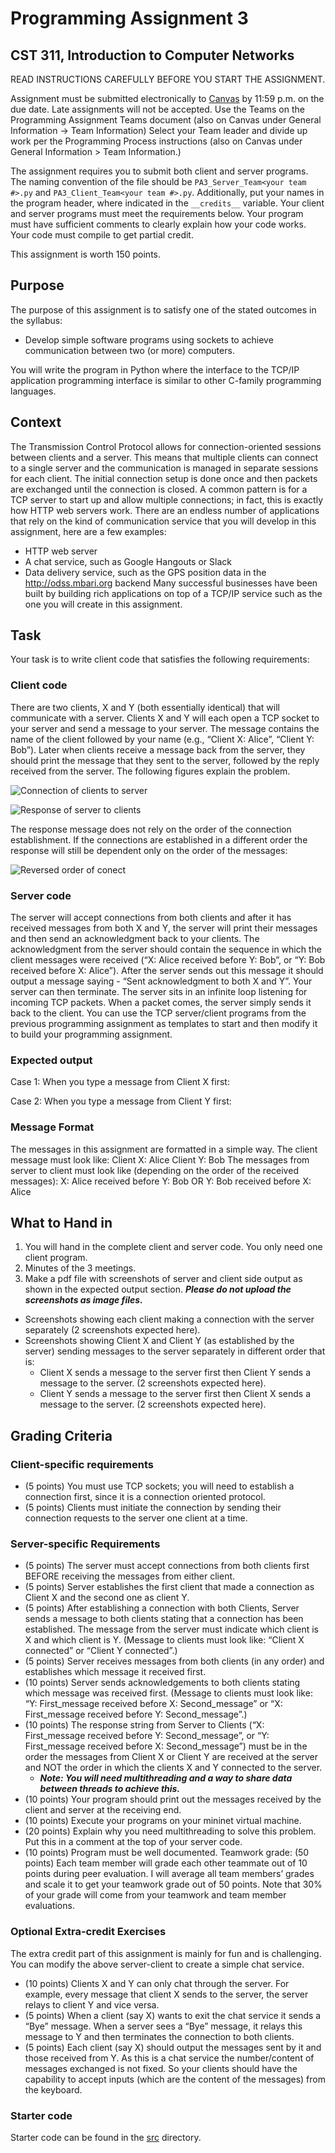 # Programming Assignment 3
## CST 311, Introduction to Computer Networks

READ INSTRUCTIONS CAREFULLY BEFORE YOU START THE ASSIGNMENT.

Assignment must be submitted electronically to [Canvas](https://csumb.instructure.com/) by 11:59 p.m. on the due date.  Late assignments will not be accepted. 
Use the Teams on the Programming Assignment Teams document (also on Canvas under General Information -> Team Information)
Select your Team leader and divide up work per the Programming Process instructions (also on Canvas under General Information > Team Information.)

The assignment requires you to submit both client and server programs. The naming convention of the file should be `PA3_Server_Team<your team #>.py` and `PA3_Client_Team<your team #>.py`.
Additionally, put your names in the program header, where indicated in the `__credits__` variable.
Your client and server programs must meet the requirements below. Your program must have sufficient comments to clearly explain how your code works. Your code must compile to get partial credit.

This assignment is worth 150 points. 

## Purpose

The purpose of this assignment is to satisfy one of the stated outcomes in the syllabus:
- Develop simple software programs using sockets to achieve communication between two (or more) computers.

You will write the program in Python where the interface to the TCP/IP application programming interface is similar to other C-family programming languages.

## Context
The Transmission Control Protocol allows for connection-oriented sessions between clients and a server. This means that multiple clients can connect to a single server and the communication is managed in separate sessions for each client. The initial connection setup is done once and then packets are exchanged until the connection is closed. A common pattern is for a TCP server to start up and allow multiple connections; in fact, this is exactly how HTTP web servers work.
There are an endless number of applications that rely on the kind of communication service that you will develop in this assignment, here are a few examples:
- HTTP web server
- A chat service, such as Google Hangouts or Slack
- Data delivery service, such as the GPS position data in the http://odss.mbari.org backend
Many successful businesses have been built by building rich applications on top of a TCP/IP service such as the one you will create in this assignment.

## Task
Your task is to write client code that satisfies the following requirements:

### Client code
There are two clients, X and Y (both essentially identical) that will communicate with a server. Clients X and Y will each open a TCP socket to your server and send a message to your server. The message contains the name of the client followed by your name (e.g., “Client X: Alice”, “Client Y: Bob”). 
Later when clients receive a message back from the server, they should print the message that they sent to the server, followed by the reply received from the server. The following figures explain the problem.

![Connection of clients to server](./imgs/figure1.png)

![Response of server to clients](./imgs/figure2.png)

The response message does not rely on the order of the connection establishment. If the connections are established in a different order the response will still be dependent only on the order of the messages:

![Reversed order of conect](./imgs/figure1.png)

### Server code
The server will accept connections from both clients and after it has received messages from both X and Y, the server will print their messages and then send an acknowledgment back to your clients. 
The acknowledgment from the server should contain the sequence in which the client messages were received (“X: Alice received before Y: Bob”, or “Y: Bob received before X: Alice”). 
After the server sends out this message it should output a message saying - “Sent acknowledgment to both X and Y”. Your server can then terminate. 
The server sits in an infinite loop listening for incoming TCP packets. 
When a packet comes, the server simply sends it back to the client. 
You can use the TCP server/client programs from the previous programming assignment as templates to start and then modify it to build your programming assignment.

### Expected output

Case 1: When you type a message from Client X first:


Case 2: When you type a message from Client Y first:


### Message Format
The messages in this assignment are formatted in a simple way. The client message must look like:
Client X: Alice
Client Y: Bob
The messages from server to client must look like (depending on the order of the received messages):
X: Alice received before Y: Bob
OR
Y: Bob received before X: Alice


## What to Hand in
1. You will hand in the complete client and server code. You only need one client program.
2. Minutes of the 3 meetings.
3. Make a pdf file with screenshots of server and client side output as shown in the expected output section. ***Please do not upload the screenshots as image files.***
  - Screenshots showing each client making a connection with the server separately (2 screenshots expected here).
  - Screenshots showing Client X  and Client Y (as established by the server) sending messages to the server separately in different order that is:
    - Client X sends a message to the server first then Client Y sends a message to the server. (2 screenshots expected here).
    - Client Y sends a message to the server first then Client X sends a message to the server. (2 screenshots expected here).

## Grading Criteria

### Client-specific requirements
- (5 points) You must use TCP sockets; you will need to establish a connection first, since it is a connection oriented protocol.
- (5 points) Clients must initiate the connection by sending their connection requests to the server one client at a time.

### Server-specific Requirements
- (5 points) The server must accept connections from both clients first BEFORE receiving the messages from either client.
- (5 points) Server establishes the first client that made a connection as Client X and the second one as client Y.
- (5 points) After establishing a connection with both Clients, Server sends a message to both clients stating that a connection has been established. The message from the server must indicate which client is X and which client is Y. (Message to clients must look like: “Client X connected” or “Client Y connected”.)
- (5 points) Server receives messages from both clients (in any order) and establishes which message it received first.
- (10 points) Server sends acknowledgements to both clients stating which message was received first. (Message to clients must look like: “Y: First_message received before X: Second_message” or “X: First_message received before Y: Second_message”.)
- (10 points) The response string from Server to Clients (“X: First_message received before Y: Second_message”, or “Y: First_message received before X: Second_message”) must be in the order the messages from Client X or Client Y are received at the server and NOT the order in which the clients X and Y connected to the server. 
  - ***Note: You will need multithreading and a way to share data between threads to achieve this.***
- (10 points) Your program should print out the messages received by the client and server at the receiving end.
- (10 points) Execute your programs on your mininet virtual machine. 
- (20 points) Explain why you need multithreading to solve this problem. Put this in a comment at the top of your server code.
- (10 points) Program must be well documented.
Teamwork grade: (50 points) Each team member will grade each other teammate out of 10 points during peer evaluation. I will average all team members’ grades and scale it to get your teamwork grade out of 50 points. Note that 30% of your grade will come from your teamwork and team member evaluations.

### Optional Extra-credit Exercises
The extra credit part of this assignment is mainly for fun and is challenging.
You can modify the above server-client to create a simple chat service. 
- (10 points) Clients X and Y can only chat through the server. For example, every message that client X sends to the server, the server relays to client Y and vice versa. 
- (5 points) When a client (say X) wants to exit the chat service it sends a “Bye” message. When a server sees a “Bye” message, it relays this message to Y and then terminates the connection to both clients. 
- (5 points) Each client (say X) should output the messages sent by it and those received from Y. As this is a chat service the number/content of messages exchanged is not fixed. So your clients should have the capability to accept inputs (which are the content of the messages) from the keyboard. 

### Starter code

Starter code can be found in the [src](src) directory.